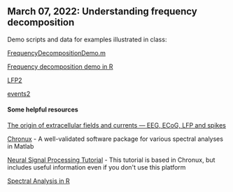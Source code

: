 ## March 07, 2022: Understanding frequency decomposition 

Demo scripts and data for examples illustrated in class:

[FrequencyDecompositionDemo.m](./FrequencyDecompositionDemo.m)

[Frequency decomposition demo in R](./20220307_freq_decomp_demo.R)

[LFP2](https://www.dropbox.com/s/bdkvi5412oqnm3x/LFP2.txt?dl=0)

[events2](./events2.txt)

#### Some helpful resources

[The origin of extracellular fields and currents — EEG, ECoG, LFP and spikes](./BuzsakiKoch2012.pdf) 

[Chronux](http://chronux.org) - A well-validated software package for various spectral analyses in Matlab

[Neural Signal Processing Tutorial](./Neural_Signal_Processing_Chronux.pdf) - This tutorial is based in Chronux, but includes useful information even if you don't use this platform

[Spectral Analysis in R](./Spectral.pdf)
